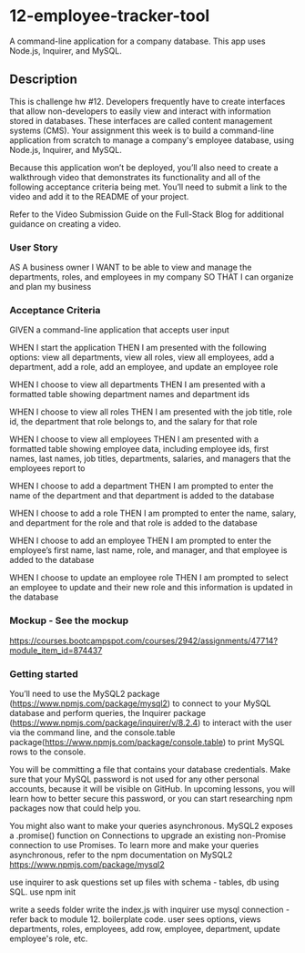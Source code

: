 # 12-employee-tracker-tool
A command-line application for a company database. This app uses Node.js, Inquirer, and MySQL.

## Description

This is challenge hw #12.
Developers frequently have to create interfaces that allow non-developers to easily view and interact with information stored in databases. These interfaces are called content management systems (CMS). Your assignment this week is to build a command-line application from scratch to manage a company's employee database, using Node.js, Inquirer, and MySQL.

Because this application won’t be deployed, you’ll also need to create a walkthrough video that demonstrates its functionality and all of the following acceptance criteria being met. You’ll need to submit a link to the video and add it to the README of your project.

Refer to the Video Submission Guide on the Full-Stack Blog for additional guidance on creating a video.


### User Story
AS A business owner
I WANT to be able to view and manage the departments, roles, and employees in my company
SO THAT I can organize and plan my business

### Acceptance Criteria

GIVEN a command-line application that accepts user input

WHEN I start the application
THEN I am presented with the following options: view all departments, view all roles, view all employees, add a department, add a role, add an employee, and update an employee role

WHEN I choose to view all departments
THEN I am presented with a formatted table showing department names and department ids

WHEN I choose to view all roles
THEN I am presented with the job title, role id, the department that role belongs to, and the salary for that role

WHEN I choose to view all employees
THEN I am presented with a formatted table showing employee data, including employee ids, first names, last names, job titles, departments, salaries, and managers that the employees report to

WHEN I choose to add a department
THEN I am prompted to enter the name of the department and that department is added to the database

WHEN I choose to add a role
THEN I am prompted to enter the name, salary, and department for the role and that role is added to the database

WHEN I choose to add an employee
THEN I am prompted to enter the employee’s first name, last name, role, and manager, and that employee is added to the database

WHEN I choose to update an employee role
THEN I am prompted to select an employee to update and their new role and this information is updated in the database

### Mockup - See the mockup

https://courses.bootcampspot.com/courses/2942/assignments/47714?module_item_id=874437

### Getting started

You’ll need to use the MySQL2 package (https://www.npmjs.com/package/mysql2) to connect to your MySQL database and perform queries, the Inquirer package (https://www.npmjs.com/package/inquirer/v/8.2.4) to interact with the user via the command line, and the console.table package(https://www.npmjs.com/package/console.table) to print MySQL rows to the console.



You will be committing a file that contains your database credentials. Make sure that your MySQL password is not used for any other personal accounts, because it will be visible on GitHub. In upcoming lessons, you will learn how to better secure this password, or you can start researching npm packages now that could help you.

You might also want to make your queries asynchronous. MySQL2 exposes a .promise() function on Connections to upgrade an existing non-Promise connection to use Promises. To learn more and make your queries asynchronous, refer to the npm documentation on MySQL2
https://www.npmjs.com/package/mysql2

use inquirer to ask questions
set up files with schema - tables, db using SQL.
use npm init

write a seeds folder
write the index.js with inquirer
use mysql connection - refer back to module 12. boilerplate code.
user sees options, views departments, roles, employees, add row, employee, department, update employee's role, etc.
